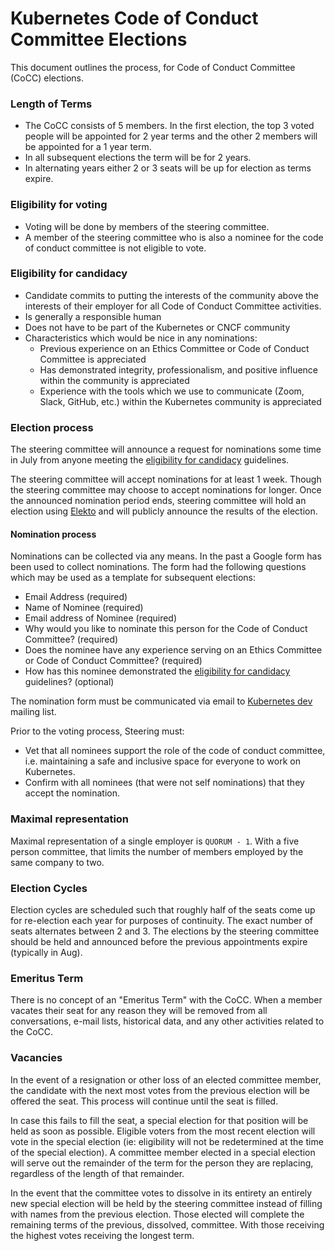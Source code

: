 # Kubernetes Code of Conduct Committee Elections

This document outlines the process, for Code of Conduct Committee (CoCC) elections.

### Length of Terms

* The CoCC consists of 5 members. In the first election, the top 3 voted people will be appointed for 2 year terms and the other 2 members will be appointed for a 1 year term.
* In all subsequent elections the term will be for 2 years.
* In alternating years either 2 or 3 seats will be up for election as terms expire.

### Eligibility for voting

* Voting will be done by members of the steering committee.
* A member of the steering committee who is also a nominee for the code of conduct committee is not eligible to vote.

### Eligibility for candidacy

* Candidate commits to putting the interests of the community above the interests of their employer for all Code of Conduct Committee activities.
* Is generally a responsible human
* Does not have to be part of the Kubernetes or CNCF community
* Characteristics which would be nice in any nominations:
  * Previous experience on an Ethics Committee or Code of Conduct Committee is appreciated
  * Has demonstrated integrity, professionalism, and positive influence within the community is appreciated
  * Experience with the tools which we use to communicate (Zoom, Slack, GitHub, etc.) within the Kubernetes community is appreciated

### Election process

The steering committee will announce a request for nominations some time in July from anyone meeting the [eligibility for candidacy](#eligibility-for-candidacy) guidelines.

The steering committee will accept nominations for at least 1 week. Though the steering
committee may choose to accept nominations for longer. Once the announced nomination
period ends, steering committee will hold an election using [Elekto](https://elections.k8s.io/)
and will publicly announce the results of the election.

#### Nomination process

Nominations can be collected via any means. In the past a Google form has been used to collect nominations. The form had the following questions which may be used as a template for subsequent elections:
* Email Address (required)
* Name of Nominee (required)
* Email address of Nominee (required)
* Why would you like to nominate this person for the Code of Conduct Committee? (required)
* Does the nominee have any experience serving on an Ethics Committee or Code of Conduct Committee? (required)
* How has this nominee demonstrated the [eligibility for candidacy](#eligibility-for-candidacy) guidelines? (optional)

The nomination form must be communicated via email to [Kubernetes dev](https://groups.google.com/forum/#!forum/kubernetes-dev) mailing list.

Prior to the voting process, Steering must:
* Vet that all nominees support the role of the code of conduct committee, i.e. maintaining a safe and inclusive space for everyone to work on Kubernetes.
* Confirm with all nominees (that were not self nominations) that they accept the nomination.

### Maximal representation

Maximal representation of a single employer is `QUORUM - 1`. With a five person committee,
that limits the number of members employed by the same company to two.

### Election Cycles

Election cycles are scheduled such that roughly half of the seats come up for
re-election each year for purposes of continuity.  The exact number of seats
alternates between 2 and 3. The elections by the steering committee should be
held and announced before the previous appointments expire (typically in Aug).

### Emeritus Term

There is no concept of an "Emeritus Term" with the CoCC. When a member vacates
their seat for any reason they will be removed from all conversations, e-mail
lists, historical data, and any other activities related to the CoCC.

### Vacancies

In the event of a resignation or other loss of an elected committee
member, the candidate with the next most votes from the previous election will
be offered the seat.  This process will continue until the seat is filled.

In case this fails to fill the seat, a special election for that position will
be held as soon as possible. Eligible voters from the most recent election
will vote in the special election (ie: eligibility will not be redetermined
at the time of the special election). A committee member elected in a special
election will serve out the remainder of the term for the person they are
replacing, regardless of the length of that remainder.

In the event that the committee votes to dissolve in its entirety an entirely
new special election will be held by the steering committee instead of filling
with names from the previous election. Those elected will complete the remaining
terms of the previous, dissolved, committee. With those receiving the highest
votes receiving the longest term.
